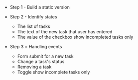 - Step 1 - Build a static version
- Step 2 - Identify states

    - The list of tasks
    - The text of the new task that user has entered
    - The value of the checkbox show incompleted tasks only

- Step 3 = Handling events
    - Form submit for a new task
    - Change a task's status
    - Removing a task
    - Toggle show incomplete tasks only